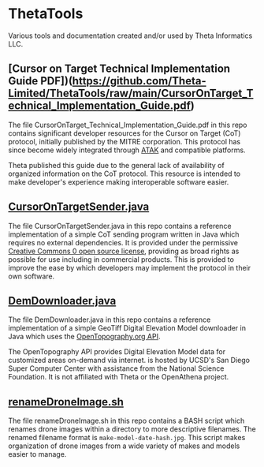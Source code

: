 # ThetaTools
Various tools and documentation created and/or used by Theta Informatics LLC.

## [Cursor on Target Technical Implementation Guide PDF])(https://github.com/Theta-Limited/ThetaTools/raw/main/CursorOnTarget_Technical_Implementation_Guide.pdf)

The file CursorOnTarget_Technical_Implementation_Guide.pdf in this repo contains significant developer resources for the Cursor on Target (CoT) protocol, initially published by the MITRE corporation. This protocol has since become widely integrated through [ATAK](https://en.wikipedia.org/wiki/Android_Team_Awareness_Kit) and compatible platforms.

Theta published this guide due to the general lack of availability of organized information on the CoT protocol. This resource is intended to make developer's experience making interoperable software easier.


## [CursorOnTargetSender.java](https://github.com/Theta-Limited/ThetaTools/blob/main/CursorOnTargetSender.java)

The file CursorOnTargetSender.java in this repo contains a reference implementation of a simple CoT sending program written in Java which requires no external dependencies. It is provided under the permissive [Creative Commons 0 open source license](https://github.com/Theta-Limited/ThetaTools/blob/main/LICENSE), providing as broad rights as possible for use including in commercial products. This is provided to improve the ease by which developers may implement the protocol in their own software.

## [DemDownloader.java](https://github.com/Theta-Limited/ThetaTools/blob/main/DemDownloader.java)

The file DemDownloader.java in this repo contains a reference implementation of a simple GeoTiff Digital Elevation Model downloader in Java which uses the [OpenTopography.org API](https://opentopography.org/developers).

The OpenTopography API provides Digital Elevation Model data for customized areas on-demand via internet. is hosted by UCSD's San Diego Super Computer Center with assistance from the National Science Foundation. It is not affiliated with Theta or the OpenAthena project.

## [renameDroneImage.sh](https://github.com/Theta-Limited/ThetaTools/blob/main/renameDroneImage.sh)

The file renameDroneImage.sh in this repo contains a BASH script which renames drone images within a directory to more descriptive filenames. The renamed filename format is `make-model-date-hash.jpg`. This script makes organization of drone images from a wide variety of makes and models easier to manage.

